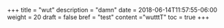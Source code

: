 +++
title = "wut"
description = "damn"
date = 2018-06-14T11:57:55-06:00
weight = 20
draft = false
bref = "test"
content ="wutttT"
toc = true
+++
